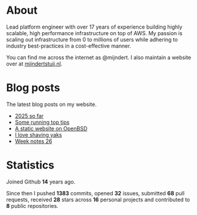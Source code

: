 # About

Lead platform engineer with over 17 years of experience building highly scalable, high performance infrastructure on top of AWS. My passion is scaling out infrastructure from 0 to millions of users while adhering to industry best-practices in a cost-effective manner.

You can find me across the internet as @mijndert. I also maintain a website over at [mijndertstuij.nl](https://mijndertstuij.nl/).

# Blog posts

The latest blog posts on my website.

<!-- BLOGPOSTS:START -->
- [2025 so far](https://mijndertstuij.nl/posts/2025-so-far/)
- [Some running top tips](https://mijndertstuij.nl/posts/some-running-top-tips/)
- [A static website on OpenBSD](https://mijndertstuij.nl/posts/static-website-on-openbsd/)
- [I love shaving yaks](https://mijndertstuij.nl/posts/i-love-shaving-yaks/)
- [Week notes 26](https://mijndertstuij.nl/weeknotes/week-notes-26/)
<!-- BLOGPOSTS:END -->

# Statistics

Joined Github **14** years ago.

Since then I pushed **1383** commits, opened **32** issues, submitted **68** pull requests, received **28** stars across **16** personal projects and contributed to **8** public repositories.
